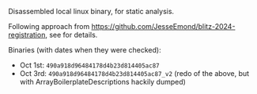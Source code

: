 Disassembled local linux binary, for static analysis.

Following approach from https://github.com/JesseEmond/blitz-2024-registration,
see for details.

Binaries (with dates when they were checked):
- Oct 1st: `490a918d96484178d4b23d814405ac87`
- Oct 3rd: `490a918d96484178d4b23d814405ac87_v2` (redo of the above, but with ArrayBoilerplateDescriptions hackily dumped)
